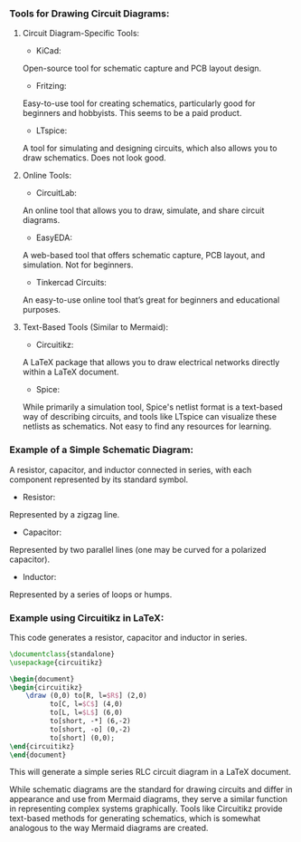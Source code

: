 ### Tools for Drawing Circuit Diagrams:

1. Circuit Diagram-Specific Tools:

   - KiCad:

   Open-source tool for schematic capture and PCB layout design.

   - Fritzing:

   Easy-to-use tool for creating schematics, particularly good for beginners and hobbyists. This seems to be a paid product.

   - LTspice:

   A tool for simulating and designing circuits, which also allows you to draw schematics. Does not look good.

2. Online Tools:

   - CircuitLab:

   An online tool that allows you to draw, simulate, and share circuit diagrams.

   - EasyEDA:

   A web-based tool that offers schematic capture, PCB layout, and simulation. Not for beginners.

   - Tinkercad Circuits:

   An easy-to-use online tool that’s great for beginners and educational purposes.

3. Text-Based Tools (Similar to Mermaid):

   - Circuitikz:

   A LaTeX package that allows you to draw electrical networks directly within a LaTeX document.

   - Spice:

   While primarily a simulation tool, Spice's netlist format is a text-based way of describing circuits, and tools like LTspice can visualize these netlists as schematics. Not easy to find any resources for learning.

### Example of a Simple Schematic Diagram:

A resistor, capacitor, and inductor connected in series, with each component represented by its standard symbol.

- Resistor:

Represented by a zigzag line.

- Capacitor:

Represented by two parallel lines (one may be curved for a polarized capacitor).

- Inductor:

Represented by a series of loops or humps.

### Example using Circuitikz in LaTeX:

This code generates a resistor, capacitor and inductor in series.

```latex
\documentclass{standalone}
\usepackage{circuitikz}

\begin{document}
\begin{circuitikz}
    \draw (0,0) to[R, l=$R$] (2,0)
          to[C, l=$C$] (4,0)
          to[L, l=$L$] (6,0)
          to[short, -*] (6,-2)
          to[short, -o] (0,-2)
          to[short] (0,0);
\end{circuitikz}
\end{document}
```

This will generate a simple series RLC circuit diagram in a LaTeX document.

While schematic diagrams are the standard for drawing circuits and differ in appearance and use from Mermaid diagrams, they serve a similar function in representing complex systems graphically. Tools like Circuitikz provide text-based methods for generating schematics, which is somewhat analogous to the way Mermaid diagrams are created.